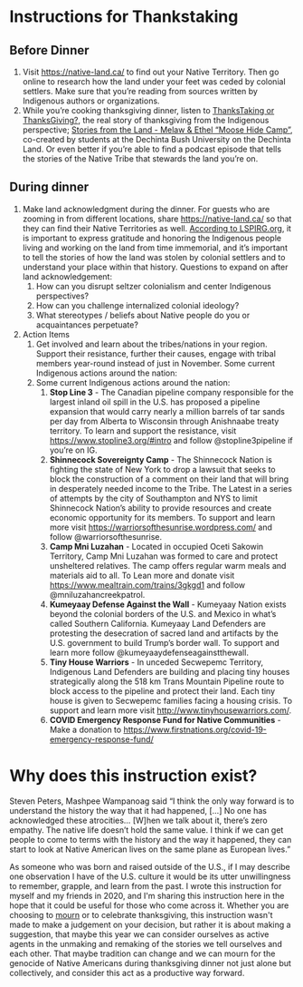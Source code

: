 # Instructions for Thankstaking

## Before Dinner
1. Visit https://native-land.ca/ to find out your Native Territory. Then go online to research how the land under your feet was ceded by colonial settlers. Make sure that you’re reading from sources written by Indigenous authors or organizations. 
1. While you’re cooking thanksgiving dinner, listen to [ThanksTaking or ThanksGiving?](https://open.spotify.com/episode/6dHjJNRXBJfVp4Ps1sNsKx?si=Nk8jaPlETCCOtHStGgFU-g), the real story of thanksgiving from the Indigenous perspective; [Stories from the Land - Melaw & Ethel “Moose Hide Camp”](https://soundcloud.com/indianandcowboy/stories-from-the-land-melaw), co-created by students at the Dechinta Bush University on the Dechinta Land. Or even better if you’re able to find a podcast episode that tells the stories of the Native Tribe that stewards the land you’re on. 
## During dinner
1. Make land acknowledgment during the dinner. For guests who are zooming in from different locations, share https://native-land.ca/ so that they can find their Native Territories as well. [According to LSPIRG.org](https://static1.squarespace.com/static/5a73cec790bade60b93aeb1a/t/5cdb0e0bfb48a80001d6f4f7/1557859854237/Land+Acknowledgment+GRCA.pdf), it is important to express gratitude and honoring the Indigenous people living and working on the land from time immemorial, and it’s important to tell the stories of how the land was stolen by colonial settlers and to understand your place within that history. Questions to expand on after land acknowledgement:
    1. How can you disrupt seltzer colonialism and center Indigenous perspectives?
    1. How can you challenge internalized colonial ideology?
    1. What stereotypes / beliefs about Native people do you or acquaintances perpetuate? 
1. Action Items
    1. Get involved and learn about the tribes/nations in your region. Support their resistance, further their causes, engage with tribal members year-round instead of just in November. Some current Indigenous actions around the nation:
    1. Some current Indigenous actions around the nation:
        1. **Stop Line 3** - The Canadian pipeline company responsible for the largest inland oil spill in the U.S. has proposed a pipeline expansion that would carry nearly a million barrels of tar sands per day from Alberta to Wisconsin through Anishnaabe treaty territory.
To learn and support the resistance, visit https://www.stopline3.org/#intro and follow @stopline3pipeline if you’re on IG.
        1. **Shinnecock Sovereignty Camp** - The Shinnecock Nation is fighting the state of New York to drop a lawsuit that seeks to block the construction of a comment on their land that will bring in desperately needed income to the Tribe. The Latest in a series of attempts by the city of Southampton and NYS to limit Shinnecock Nation’s ability to provide resources and create economic opportunity for its members. 
To support and learn more visit https://warriorsofthesunrise.wordpress.com/ and follow @warriorsofthesunrise.
        1. **Camp Mni Luzahan** - Located in occupied Oceti Sakowin Territory, Camp Mni Luzahan was formed to care and protect unsheltered relatives. The camp offers regular warm meals and materials aid to all. To Lean more and donate visit https://www.mealtrain.com/trains/3gkgd1 and follow @mniluzahancreekpatrol.
        1. **Kumeyaay Defense Against the Wall** - Kumeyaay Nation exists beyond the colonial borders of the U.S. and Mexico in what’s called Southern California. Kumeyaay Land Defenders are protesting the desecration of sacred land and artifacts by the U.S. government to build Trump’s border wall. To support and learn more follow @kumeyaaydefenseagainstthewall. 
        1. **Tiny House Warriors** - In unceded Secwepemc Territory, Indigenous Land Defenders are building and placing tiny houses strategically along the 518 km Trans Mountain Pipeline route to block access to the pipeline and protect their land. Each tiny house is given to Secwepemc families facing a housing crisis. To support and learn more visit http://www.tinyhousewarriors.com/. 
        1. **COVID Emergency Response Fund for Native Communities** - 
Make a donation to https://www.firstnations.org/covid-19-emergency-response-fund/

# Why does this instruction exist?

Steven Peters, Mashpee Wampanoag said “I think the only way forward is to understand the history the way that it had happened, […] No one has acknowledged these atrocities… [W]hen we talk about it, there’s zero empathy. The native life doesn’t hold the same value. I think if we can get people to come to terms with the history and the way it happened, they can start to look at Native American lives on the same plane as European lives.”

As someone who was born and raised outside of the U.S., if I may describe one observation I have of the U.S. culture it would be its utter unwillingness to remember, grapple, and learn from the past. I wrote this instruction for myself and my friends in 2020, and I'm sharing this instruction here in the hope that it could be useful for those who come across it. Whether you are choosing to [mourn](https://www.huffpost.com/entry/thanksgiving-pequot-massacre_b_4337722) or to celebrate thanksgiving, this instruction wasn't made to make a judgement on your decision, but rather it is about making a suggestion, that maybe this year we can consider ourselves as active agents in the unmaking and remaking of the stories we tell ourselves and each other. That maybe tradition can change and we can mourn for the genocide of Native Americans during thanksgiving dinner not just alone but collectively, and consider this act as a productive way forward. 
